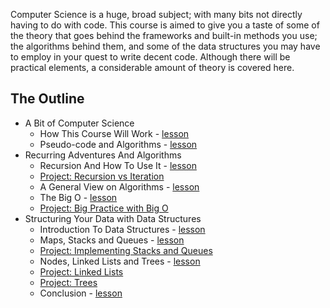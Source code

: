 Computer Science is a huge, broad subject; with many bits not directly having to do with code. This course is aimed to give you a taste of some of the theory that goes behind the frameworks and built-in methods you use; the algorithms behind them, and some of the data structures you may have to employ in your quest to write decent code. Although there will be practical elements, a considerable amount of theory is covered here.

## The Outline

- A Bit of Computer Science
  - How This Course Will Work - [lesson](lesson_how_this_course_will_work.md)
  - Pseudo-code and Algorithms - [lesson](lesson_pseudo_code_and_algorithms.md)
- Recurring Adventures And Algorithms
  - Recursion And How To Use It - [lesson](lesson_recursion_and_how_to_use_it.md)
  - [Project: Recursion vs Iteration](project_recursion_vs_iteration.md)
  - A General View on Algorithms - [lesson](lesson_a_general_view_on_algorithms.md)
  - The Big O - [lesson](lesson_the_big_o.md)
  - [Project: Big Practice with Big O](project_big_practice_with_big_o.md)
- Structuring Your Data with Data Structures
  - Introduction To Data Structures - [lesson](lesson_introduction_to_data_structures.md)
  - Maps, Stacks and Queues - [lesson](lesson_maps_stacks_and_queues.md)
  - [Project: Implementing Stacks and Queues](project_implementing_stacks_and_queues.md)
  - Nodes, Linked Lists and Trees - [lesson](lesson_nodes_linked_lists_and_trees.md)
  - [Project: Linked Lists](project_linked_lists.md)
  - [Project: Trees](project_trees.md)
  - Conclusion - [lesson](conclusion.md)